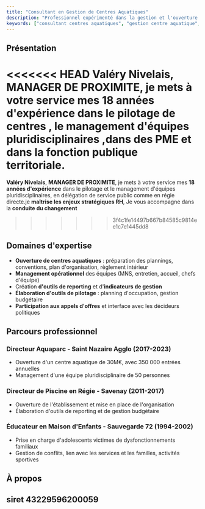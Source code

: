 ```yaml
---
title: "Consultant en Gestion de Centres Aquatiques"
description: "Professionnel expérimenté dans la gestion et l'ouverture de centres aquatiques, au service de vos projets."
keywords: ["consultant centres aquatiques", "gestion centre aquatique", "ouverture de piscine", "expert piscine"]
---
```


## Présentation

<<<<<<< HEAD
**Valéry Nivelais**, **MANAGER DE PROXIMITE**, je mets à votre service mes **18 années d'expérience** dans le pilotage  de centres , le management d'équipes pluridisciplinaires ,dans des PME et dans la fonction publique territoriale. 
=======
**Valéry Nivelais**, **MANAGER DE PROXIMITE**, je mets à votre service mes **18 années d'expérience** dans le pilotage et le management d'équipes pluridisciplinaires, en délégation de service public comme en régie directe.je **maîtrise les enjeux stratégiques RH**, Je vous accompagne dans la **conduite du changement** 
>>>>>>> 3f4c1fe14497b667b84585c9814ee1c7e1445dd8

## Domaines d'expertise

- **Ouverture de centres aquatiques** : préparation des plannings, conventions, plan d'organisation, règlement intérieur
- **Management opérationnel** des équipes (MNS, entretien, accueil, chefs d'équipe) 
- Création **d'outils de reporting** et d'**indicateurs de gestion**
- **Élaboration d'outils de pilotage** : planning d'occupation, gestion budgétaire
- **Participation aux appels d'offres** et interface avec les décideurs politiques

## Parcours professionnel

### Directeur Aquaparc - Saint Nazaire Agglo (2017-2023)
- Ouverture d'un centre aquatique de 30M€, avec 350 000 entrées annuelles
- Management d'une équipe pluridisciplinaire de 50 personnes

### Directeur de Piscine en Régie - Savenay (2011-2017) 
- Ouverture de l'établissement et mise en place de l'organisation
- Élaboration d'outils de reporting et de gestion budgétaire

### Éducateur en Maison d'Enfants - Sauvegarde 72 (1994-2002)
- Prise en charge d'adolescents victimes de dysfonctionnements familiaux
- Gestion de conflits, lien avec les services et les familles, activités sportives

## À propos



## siret 43229596200059